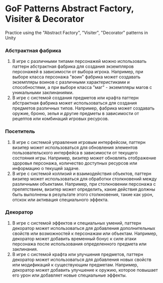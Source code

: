 # GoF Patterns Abstract Factory, Visiter & Decorator
 Practice using the "Abstract Factory", "Visiter", "Decorator" patterns in Unity 

 ### Абстрактная фабрика 
1. В игре с различными типами персонажей можно использовать паттерн абстрактная фабрика для создания экземпляров персонажей в зависимости от выбора игрока. Например, при выборе класса персонажа "воин" фабрика может создавать экземпляры воинов с различными характеристиками и способностями, а при выборе класса "маг" - экземпляры магов с уникальными заклинаниями.
2. В игре с системой создания предметов или крафта паттерн абстрактная фабрика может использоваться для создания предметов различных типов. Например, фабрика может создавать оружие, броню, зелья и другие предметы в зависимости от рецептов или комбинаций игровых ресурсов.

### Посетитель
1. В игре с системой управления игровым интерфейсом, паттерн визитер может использоваться для обновления элементов пользовательского интерфейса в зависимости от текущего состояния игры. Например, визитер может обновлять отображение здоровья персонажа, количество доступных ресурсов или информацию о текущей задаче.
2. В игре с системой коллизий и взаимодействия объектов, паттерн визитер может использоваться для обработки столкновений между различными объектами. Например, при столкновении персонажа с препятствием, визитер может определить, какие действия должны быть выполнены в результате этого столкновения, такие как урон, отскок или активация специального эффекта.

### Декоратор
1. В игре с системой эффектов и специальных умений, паттерн декоратор может использоваться для добавления дополнительных свойств или возможностей к персонажам или объектам. Например, декоратор может добавить временный бонус к силе атаки персонажа после использования определенного предмета или заклинания.
2. В игре с системой крафта или улучшения предметов, паттерн декоратор может использоваться для добавления новых свойств или модификаций к существующим предметам. Например, декоратор может добавить улучшение к оружию, которое повышает его урон или добавляет новые специальные эффекты.



